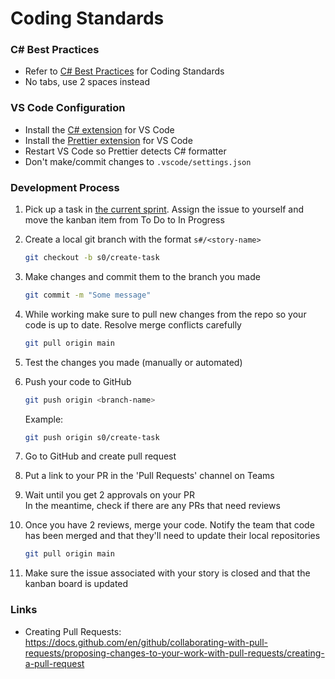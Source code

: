 # Coding Standards

### C# Best Practices
- Refer to [C# Best Practices](https://www.dofactory.com/csharp-coding-standards) for Coding Standards
- No tabs, use 2 spaces instead

### VS Code Configuration

- Install the [C# extension](https://marketplace.visualstudio.com/items?itemName=ms-dotnettools.csharp) for VS Code
- Install the [Prettier extension](https://marketplace.visualstudio.com/items?itemName=esbenp.prettier-vscode) for VS Code
- Restart VS Code so Prettier detects C# formatter
- Don't make/commit changes to `.vscode/settings.json`


### Development Process

1. Pick up a task in [the current sprint](https://github.com/orgs/CIS-3760-Team-25/projects). Assign the issue to yourself and move the kanban item from To Do to In Progress

2. Create a local git branch with the format `s#/<story-name>`

   ```bash
   git checkout -b s0/create-task
   ```

3. Make changes and commit them to the branch you made

   ```bash
   git commit -m "Some message"
   ```

4. While working make sure to pull new changes from the repo so your code is up to date. Resolve merge conflicts carefully
   ```bash
   git pull origin main
   ```

5. Test the changes you made (manually or automated)

6. Push your code to GitHub

   ```bash
   git push origin <branch-name>
   ```

   Example:

   ```bash
   git push origin s0/create-task
   ```

6. Go to GitHub and create pull request

7. Put a link to your PR in the 'Pull Requests' channel on Teams

8. Wait until you get 2 approvals on your PR \
   In the meantime, check if there are any PRs that need reviews

9. Once you have 2 reviews, merge your code. Notify the team that code has been merged and that they'll need to update their local repositories

   ```bash
   git pull origin main
   ```

10. Make sure the issue associated with your story is closed and that the kanban board is updated


### Links
- Creating Pull Requests: https://docs.github.com/en/github/collaborating-with-pull-requests/proposing-changes-to-your-work-with-pull-requests/creating-a-pull-request
